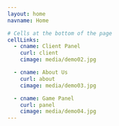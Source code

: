 ```yaml
---
layout: home
navname: Home

# Cells at the bottom of the page
cellLinks:
  - cname: Client Panel
    curl: client
    cimage: media/demo02.jpg

  - cname: About Us
    curl: about
    cimage: media/demo03.jpg

  - cname: Game Panel
    curl: panel
    cimage: media/demo04.jpg
---
```

